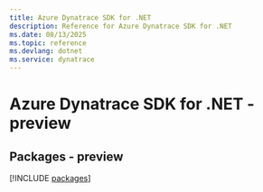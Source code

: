 ```yaml
---
title: Azure Dynatrace SDK for .NET
description: Reference for Azure Dynatrace SDK for .NET
ms.date: 08/13/2025
ms.topic: reference
ms.devlang: dotnet
ms.service: dynatrace
---
```

# Azure Dynatrace SDK for .NET - preview
## Packages - preview
[!INCLUDE [packages](dynatrace-index.md)]